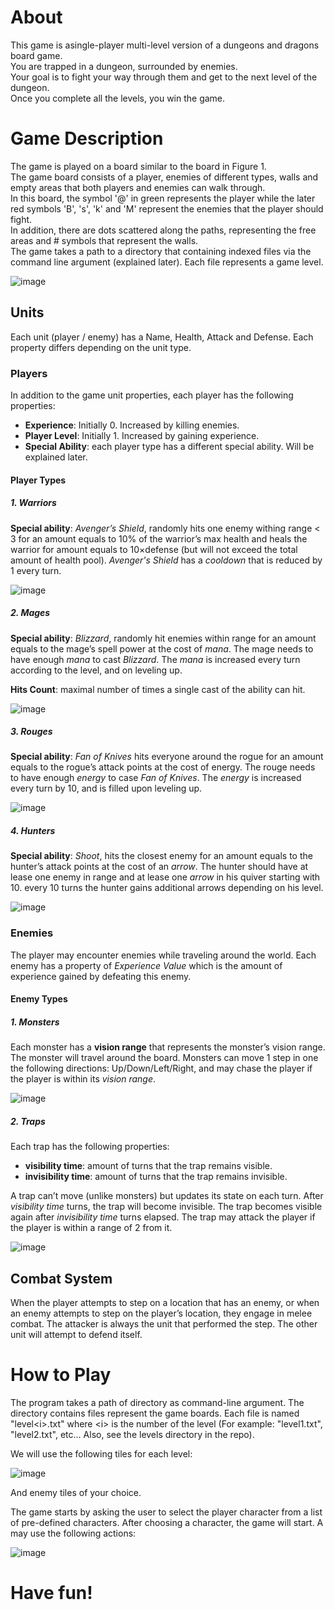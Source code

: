 # About
This game is asingle-player multi-level version of a dungeons and dragons board game.
<br />
You are trapped in a dungeon, surrounded by enemies. 
<br />
Your goal is to fight your way through them and get to the next level of the dungeon. 
<br />
Once you complete all the levels, you win the game.

# Game Description
The game is played on a board similar to the board in Figure 1. 
<br />
The game board consists of a player, enemies of different types, walls and empty areas that both players and enemies can walk through.
<br />
In this board, the symbol '@' in green represents the player while the later red symbols 'B', 's', 'k' and 'M' represent the enemies that the player should fight. 
<br />
In addition, there are dots scattered along the paths, representing the free areas and # symbols that represent the walls. 
<br />
The game takes a path to a directory that containing indexed files via the command line argument (explained later). Each file represents a game level.

![image](https://user-images.githubusercontent.com/102467192/209524647-0c9ddeed-0568-4495-aa2e-b2170eef7a15.png)

## Units
Each unit (player / enemy) has a Name, Health, Attack and Defense. Each property differs depending on the unit type.

### Players
In addition to the game unit properties, each player has the following properties:
* **Experience**: Initially 0. Increased by killing enemies.
* **Player Level**: Initially 1. Increased by gaining experience.
* **Special Ability**: each player type has a different special ability. Will be explained later.

#### Player Types

##### 1. Warriors
**Special ability**: *Avenger’s Shield*, randomly hits one enemy withing range < 3 for an amount equals to 10% of the warrior’s max health and heals the warrior for amount equals to 10×defense (but will not exceed the total amount of health pool). *Avenger's Shield* has a *cooldown* that is reduced by 1 every turn.

![image](https://user-images.githubusercontent.com/102467192/209530403-59bca9e3-d189-483f-8252-ec88b61e06e9.png)

##### 2. Mages
**Special ability**: *Blizzard*, randomly hit enemies within range for an amount equals to the mage’s spell power at the cost of *mana*. The mage needs to have enough *mana* to cast *Blizzard*. The *mana* is increased every turn according to the level, and on leveling up.

**Hits Count**: maximal number of times a single cast of the ability can hit.

![image](https://user-images.githubusercontent.com/102467192/209530514-de71bdbd-8f7f-4e92-9aa6-9bfd12accf3b.png)

##### 3. Rouges
**Special ability**: *Fan of Knives* hits everyone around the rogue for an amount equals to the rogue’s attack points at the cost of energy. The rouge needs to have enough *energy* to case *Fan of Knives*. The *energy* is increased every turn by 10, and is filled upon leveling up.

![image](https://user-images.githubusercontent.com/102467192/209530620-c53da040-b040-4654-9f58-81bb64a50d9e.png)

##### 4. Hunters
**Special ability**: *Shoot*, hits the closest enemy for an amount equals to the hunter’s attack points at the cost of an *arrow*. The hunter should have at lease one enemy in range and at lease one *arrow* in his quiver starting with 10. every 10 turns the hunter gains additional arrows depending on his level.

![image](https://user-images.githubusercontent.com/102467192/209530277-cab099a8-6300-4912-be68-5fa505f65b74.png)

### Enemies
The player may encounter enemies while traveling around the world. Each enemy has a property of *Experience Value* which is the amount of experience gained by defeating this enemy.

#### Enemy Types

##### 1. Monsters
Each monster has a **vision range** that represents the monster’s vision range.
<br />
The monster will travel around the board. Monsters can move 1 step in one the following directions: Up/Down/Left/Right, and may chase the player if the player is within its *vision range*.

![image](https://user-images.githubusercontent.com/102467192/209529346-abd22410-6bb0-44fe-99ff-a100a2573b2b.png)

##### 2. Traps
Each trap has the following properties:
* **visibility time**: amount of turns that the trap remains visible.
* **invisibility time**: amount of turns that the trap remains invisible.

A trap can’t move (unlike monsters) but updates its state on each turn. After *visibility time* turns, the trap will become invisible. The trap becomes visible again after *invisibility time* turns elapsed. The trap may attack the player if the player is within a range of 2 from it.

![image](https://user-images.githubusercontent.com/102467192/209529430-5a50d074-2b69-4361-88eb-cfd830348ade.png)

## Combat System
When the player attempts to step on a location that has an enemy, or when an enemy attempts to step on the player’s location, they engage in melee combat.
The attacker is always the unit that performed the step. The other unit will attempt to defend itself.

# How to Play
The program takes a path of directory as command-line argument. The directory contains files represent the game boards. Each file is named "level\<i\>.txt" where \<i\> is the number of the level (For example: "level1.txt", "level2.txt", etc... Also, see the levels directory in the repo).

We will use the following tiles for each level:
  
![image](https://user-images.githubusercontent.com/102467192/209529137-932fe979-73c0-45e4-98d5-8a0e9e4dafa5.png)
  
And enemy tiles of your choice.

The game starts by asking the user to select the player character from a list of pre-defined characters. After choosing a character, the game will start.
A may use the following actions:

![image](https://user-images.githubusercontent.com/102467192/209528815-5815c438-5014-4090-9dba-b67b22a66fe3.png)

# Have fun!
